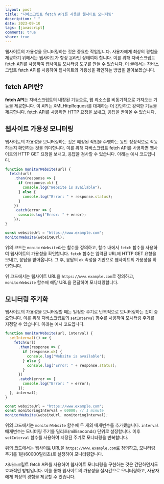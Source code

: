 ```yaml
---
layout: post
title: "자바스크립트 fetch API를 사용한 웹사이트 모니터링"
description: " "
date: 2023-09-10
tags: [javascript]
comments: true
share: true
---
```


웹사이트의 가용성을 모니터링하는 것은 중요한 작업입니다. 사용자에게 최상의 경험을 제공하기 위해서는 웹사이트가 항상 온라인 상태여야 합니다. 이를 위해 자바스크립트 fetch API를 사용하여 웹사이트 모니터링 도구를 만들 수 있습니다. 이 글에서는 자바스크립트 fetch API를 사용하여 웹사이트의 가용성을 확인하는 방법을 알아보겠습니다.

## fetch API란?

**fetch API**는 자바스크립트의 내장된 기능으로, 웹 리소스를 비동기적으로 가져오는 기능을 제공합니다. 이 API는 XMLHttpRequest를 대체하는 더 간단하고 강력한 기능을 제공합니다. fetch API를 사용하면 HTTP 요청을 보내고, 응답을 받아올 수 있습니다.

## 웹사이트 가용성 모니터링

웹사이트의 가용성을 모니터링하는 것은 예정된 작업을 수행하는 동안 정상적으로 작동하는지 확인하는 것을 의미합니다. 이를 위해 자바스크립트 fetch API를 사용하면 웹사이트의 HTTP GET 요청을 보내고, 응답을 검사할 수 있습니다. 아래는 예시 코드입니다.

```javascript
function monitorWebsite(url) {
  fetch(url)
    .then(response => {
      if (response.ok) {
        console.log("Website is available");
      } else {
        console.log("Error: " + response.status);
      }
    })
    .catch(error => {
      console.log("Error: " + error);
    });
}

const websiteUrl = "https://www.example.com";
monitorWebsite(websiteUrl);
```

위의 코드는 `monitorWebsite`라는 함수를 정의하고, 함수 내에서 `fetch` 함수를 사용하여 웹사이트의 가용성을 확인합니다. `fetch` 함수는 입력된 URL에 HTTP GET 요청을 보내고, 응답을 받아옵니다. 그 후, 응답의 `ok` 속성을 기반으로 웹사이트의 가용성을 확인합니다.

위 코드에서는 웹사이트 URL을 `https://www.example.com`로 정의하고, `monitorWebsite` 함수에 해당 URL을 전달하여 모니터링합니다. 

## 모니터링 주기화

웹사이트의 가용성을 모니터링할 때는 일정한 주기로 반복적으로 모니터링하는 것이 중요합니다. 이를 위해 자바스크립트의 `setInterval` 함수를 사용하여 모니터링 주기를 지정할 수 있습니다. 아래는 예시 코드입니다.

```javascript
function monitorWebsite(url, interval) {
  setInterval(() => {
    fetch(url)
      .then(response => {
        if (response.ok) {
          console.log("Website is available");
        } else {
          console.log("Error: " + response.status);
        }
      })
      .catch(error => {
        console.log("Error: " + error);
      });
  }, interval);
}

const websiteUrl = "https://www.example.com";
const monitoringInterval = 60000; // 1 minute
monitorWebsite(websiteUrl, monitoringInterval);
```

위의 코드에서는 `monitorWebsite` 함수에 두 개의 매개변수를 추가했습니다. `interval` 매개변수는 모니터링 주기를 밀리초(milliseconds) 단위로 설정합니다. 이후 `setInterval` 함수를 사용하여 지정된 주기로 모니터링을 반복합니다.

위의 코드에서는 웹사이트 URL을 `https://www.example.com`로 정의하고, 모니터링 주기를 1분(60000밀리초)로 설정하여 모니터링합니다.

자바스크립트 fetch API를 사용하여 웹사이트 모니터링을 구현하는 것은 간단하면서도 효과적인 방법입니다. 이를 통해 웹사이트의 가용성을 실시간으로 모니터링하고, 사용자에게 최상의 경험을 제공할 수 있습니다.